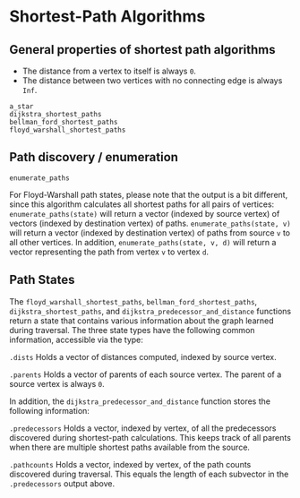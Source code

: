 # Shortest-Path Algorithms

## General properties of shortest path algorithms

* The distance from a vertex to itself is always `0`.
* The distance between two vertices with no connecting edge is always `Inf`.

<!---
TODO separate in paragraphs?
TODO remove mincut

# Shortest-Path Algorithms
```@autodocs
Modules = [FatGraphs]
Pages   = ["shortestpaths/shortestpaths.jl",
            "shortestpaths/astar.jl",
            "shortestpaths/bellman-ford.jl",
            "shortestpaths/dijkstra.jl",
            "shortestpaths/floyd-warshall.jl"
]
Private = false
```
--->
```@docs
a_star
dijkstra_shortest_paths
bellman_ford_shortest_paths
floyd_warshall_shortest_paths
```

## Path discovery / enumeration

```@docs
enumerate_paths
```

For Floyd-Warshall path states, please note that the output is a bit different,
since this algorithm calculates all shortest paths for all pairs of vertices:
`enumerate_paths(state)` will return a vector (indexed by source vertex) of
vectors (indexed by destination vertex) of paths. `enumerate_paths(state, v)`
will return a vector (indexed by destination vertex) of paths from source `v`
to all other vertices. In addition, `enumerate_paths(state, v, d)` will return
a vector representing the path from vertex `v` to vertex `d`.

## Path States

The `floyd_warshall_shortest_paths`, `bellman_ford_shortest_paths`,
`dijkstra_shortest_paths`, and `dijkstra_predecessor_and_distance` functions
return a state that contains various information about the graph learned during
traversal. The three state types have the following common information,
accessible via the type:

`.dists`
Holds a vector of distances computed, indexed by source vertex.

`.parents`
Holds a vector of parents of each source vertex. The parent of a source vertex
is always `0`.

In addition, the `dijkstra_predecessor_and_distance` function stores the
following information:

`.predecessors`
Holds a vector, indexed by vertex, of all the predecessors discovered during
shortest-path calculations. This keeps track of all parents when there are
multiple shortest paths available from the source.

`.pathcounts`
Holds a vector, indexed by vertex, of the path counts discovered during
traversal. This equals the length of each subvector in the `.predecessors`
output above.
